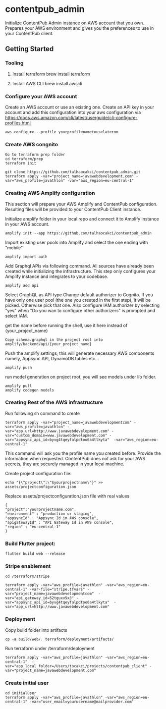
#  contentpub_admin

  

Initialize ContentPub Admin instance on AWS account that you own.
Prepares your AWS environment and gives you the preferences to use in your ContentPub client.

  

##  Getting Started

### Tooling

1. Install terraform
    brew install terraform

2. Install AWS CLI
    brew install awscli


### Configure your AWS account
Create an AWS account or use an existing one.
Create an API key in your account and add this configuration into your aws configuration via
https://docs.aws.amazon.com/cli/latest/userguide/cli-configure-profiles.html

    aws configure --profile yourprofilenametouselateron

### Create AWS congnito
    Go to terraform prep folder
    cd terraform/prep
    terraform init
    
    git clone https://github.com/talhaocakci/contentpub_admin.git
    terraform apply -var="project_name=javawebdevelopment.com" -var="aws_profile=javathlon" -var="aws_region=eu-central-1"

### Creating AWS Amplify configuration
This section will prepare your AWS Amplify and ContentPub configuration. Resulting files will be provided to your ContentPub Client instance.

Initialize amplify folder in your local repo and connect it to Amplify instance in your AWS account.

    amplify init --app https://github.com/talhaocakci/contentpub_admin

Import existing user pools into Amplify and select the one ending with "mobile"

    amplify import auth

  Add Graphql APIs via following command. All sources have already been created while initializing the infrastructure. This step only configures your Amplify instance and integrates to your codebase.

    amplify add api

Select GraphQL as API type
Change default authorizer to Cognito. If you have only one user pool (the one you created in the first step), it will be picked. Otherwise pick that one.
Also configure IAM authorizer by selecting "yes" when "Do you wan to configure other authorizers" is prompted and select IAM.
  
get the name before running the shell, use it here instead of {your_project_name}

    Copy schema.graphql in the project root into amplify/backend/api/{your_project_name}

Push the amplify settings, this will generate necessary AWS components namely, Appsync API, DynamoDB tables etc...
   
    amplify push

run model generation on project root, you will see models under lib folder.

    amplify pull
    amplify codegen models


### Creating Rest of the AWS infrastructure
Run following sh command to create 

    terraform apply -var="project_name=javawebdevelopmentcom" -var="aws_profile=javathlon" -var="app_url=http://www.javawebdevelopment.com" -var="custom_domain=www.javawebdevelopment.com" -var="appsync_api_id=byvg4tqeyfalpdtoo6a4tlkyta"  -var="aws_region=eu-central-1"

This command will ask you the profile name you created before. Provide the information when requested. ContentPub does not ask for your AWS secrets, they are securely managed in your local machine.

Create project configuration file:

    echo "{\"project\":\"$yourprojectname\"}" >> assets/projectconfiguration.json 

Replace assets/projectconfiguration.json file with real values

    {
    "project":"yourprojectname.com",
    "environment" : "production or staging",
    "appsyncId" : "Appsync Id in AWS console",
    "apigatewayId" : "API Gateway Id in AWS console",
    "region" : "eu-central-1"
    }


### Build Flutter project:

    flutter build web --release


### Stripe enablement

    cd /terraform/stripe

    terraform apply -var="aws_profile=javathlon" -var="aws_region=eu-central-1" -var-file="stripe.tfvars" -var="project_name=javawebdevelopmentcom"  -var="api_gateway_id=52tguxv5x3" -var="appsync_api_id=byvg4tqeyfalpdtoo6a4tlkyta"  -var="app_url=http://www.javawebdevelopment.com"

### Deployment

Copy build folder into artifacts    
    
    cp -a build/web/. terraform/deployment/artifacts/

Run terraform under /terraform/deployment

    terraform apply -var="aws_profile=javathlon" -var="aws_region=eu-central-1"  -var="app_local_folder=/Users/tocakci/projects/contentpub_client" -var="project_name=javawebdevelopment.com"

### Create initial user

    cd initialuser
    terraform apply -var="aws_profile=javathlon" -var="aws_region=eu-central-1" -var="user_email=yourusername@mailprovider.com"